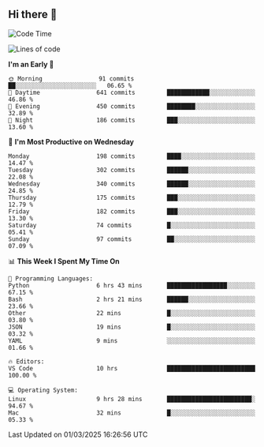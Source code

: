 ## Hi there 👋

<!--
**Wangmerlyn/Wangmerlyn** is a ✨ _special_ ✨ repository because its `README.md` (this file) appears on your GitHub profile.

Here are some ideas to get you started:

- 🔭 I’m currently working on ...
- 🌱 I’m currently learning ...
- 👯 I’m looking to collaborate on ...
- 🤔 I’m looking for help with ...
- 💬 Ask me about ...
- 📫 How to reach me: ...
- 😄 Pronouns: ...
- ⚡ Fun fact: ...
-->
<!--START_SECTION:waka-->
![Code Time](http://img.shields.io/badge/Code%20Time-77%20hrs%2059%20mins-blue)

![Lines of code](https://img.shields.io/badge/From%20Hello%20World%20I%27ve%20Written-8.5%20million%20lines%20of%20code-blue)

**I'm an Early 🐤** 

```text
🌞 Morning                91 commits          ██░░░░░░░░░░░░░░░░░░░░░░░   06.65 % 
🌆 Daytime                641 commits         ████████████░░░░░░░░░░░░░   46.86 % 
🌃 Evening                450 commits         ████████░░░░░░░░░░░░░░░░░   32.89 % 
🌙 Night                  186 commits         ███░░░░░░░░░░░░░░░░░░░░░░   13.60 % 
```
📅 **I'm Most Productive on Wednesday** 

```text
Monday                   198 commits         ████░░░░░░░░░░░░░░░░░░░░░   14.47 % 
Tuesday                  302 commits         ██████░░░░░░░░░░░░░░░░░░░   22.08 % 
Wednesday                340 commits         ██████░░░░░░░░░░░░░░░░░░░   24.85 % 
Thursday                 175 commits         ███░░░░░░░░░░░░░░░░░░░░░░   12.79 % 
Friday                   182 commits         ███░░░░░░░░░░░░░░░░░░░░░░   13.30 % 
Saturday                 74 commits          █░░░░░░░░░░░░░░░░░░░░░░░░   05.41 % 
Sunday                   97 commits          ██░░░░░░░░░░░░░░░░░░░░░░░   07.09 % 
```


📊 **This Week I Spent My Time On** 

```text
💬 Programming Languages: 
Python                   6 hrs 43 mins       █████████████████░░░░░░░░   67.15 % 
Bash                     2 hrs 21 mins       ██████░░░░░░░░░░░░░░░░░░░   23.66 % 
Other                    22 mins             █░░░░░░░░░░░░░░░░░░░░░░░░   03.80 % 
JSON                     19 mins             █░░░░░░░░░░░░░░░░░░░░░░░░   03.32 % 
YAML                     9 mins              ░░░░░░░░░░░░░░░░░░░░░░░░░   01.66 % 

🔥 Editors: 
VS Code                  10 hrs              █████████████████████████   100.00 % 

💻 Operating System: 
Linux                    9 hrs 28 mins       ████████████████████████░   94.67 % 
Mac                      32 mins             █░░░░░░░░░░░░░░░░░░░░░░░░   05.33 % 
```


 Last Updated on 01/03/2025 16:26:56 UTC
<!--END_SECTION:waka-->

